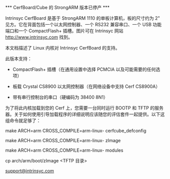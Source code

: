*** CerfBoard/Cube 的 StrongARM 版本已停产 ***

Intrinsyc CerfBoard 是基于 StrongARM 1110 的单板计算机，板的尺寸约为 2" 见方。它在背面包括一个以太网控制器、一个 RS232 兼容串口、一个 USB 功能端口和一个 CompactFlash+ 插槽。图片可在 Intrinsyc 网站 http://www.intrinsyc.com 找到。

本文档描述了 Linux 内核对 Intrinsyc CerfBoard 的支持。

此版本支持：

 - CompactFlash+ 插槽（在通用设置中选择 PCMCIA 以及可能需要的任何选项）

 - 板载 Crystal CS8900 以太网控制器（在网络设备中支持 Cerf CS8900A）

 - 带有串行控制台的串口（硬编码为 38400 8N1）

为了将此内核加载到您的 Cerf 上，您需要一台同时运行 BOOTP 和 TFTP 的服务器。关于如何使用引导加载程序的详细说明应该随您的评估套件一起提供。以下这组命令就足够了：

   make ARCH=arm CROSS_COMPILE=arm-linux- cerfcube_defconfig

   make ARCH=arm CROSS_COMPILE=arm-linux- zImage

   make ARCH=arm CROSS_COMPILE=arm-linux- modules

   cp arch/arm/boot/zImage <TFTP 目录>

support@intrinsyc.com